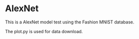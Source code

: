 # AlexNet
This is a AlexNet model test using the Fashion MNIST database.

The plot.py is used for data download.
